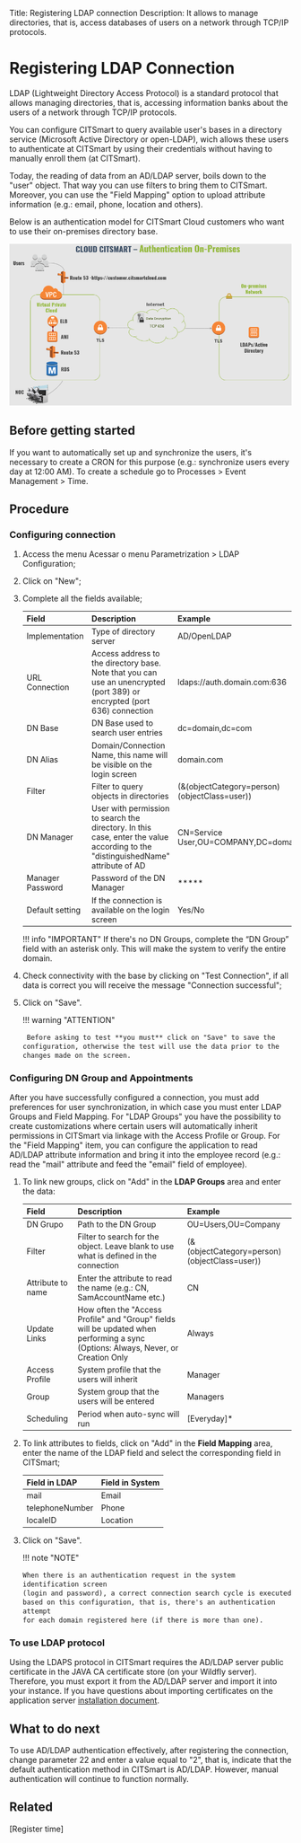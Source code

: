 Title: Registering LDAP connection
Description: It allows to manage directories, that is, access databases of users on a network through TCP/IP protocols.

# Registering LDAP Connection

LDAP (Lightweight Directory Access Protocol) is a standard protocol that allows managing directories, that is, accessing information banks about the users of a network through TCP/IP protocols.

You can configure CITSmart to query available user's bases in a directory service (Microsoft Active Directory or open-LDAP), wich allows these users to authenticate at CITSmart by using their credentials without having to manually enroll them (at CITSmart).

Today, the reading of data from an AD/LDAP server, boils down to the "user" object. That way you can use filters to bring them to CITSmart. Moreover, you can use the "Field Mapping" option to upload attribute information (e.g.: email, phone, location and others).

Below is an authentication model for CITSmart Cloud customers who want to use their on-premises directory base.

![CITSmart LDAP Authentication](images/cloud-arch-authentication.png)

## Before getting started

If you want to automatically set up and synchronize the users, it's necessary to create a CRON for this purpose (e.g.: synchronize users every day at 12:00 AM). To create a schedule go to Processes > Event Management > Time.

## Procedure

### Configuring connection

1.  Access the menu Acessar o menu Parametrization > LDAP Configuration;
2.  Click on "New";
3.  Complete all the fields available;

    | Field | Description | Example |
    |-----|---------|-------|
    | Implementation | Type of directory server | AD/OpenLDAP |
    | URL Connection | Access address to the directory base. Note that you can use an unencrypted (port 389) or encrypted (port 636) connection | ldaps://auth.domain.com:636 |
    | DN Base | DN Base used to search user entries|dc=domain,dc=com |
    | DN Alias | Domain/Connection Name, this name will be visible on the login screen|domain.com |
    | Filter | Filter to query objects in directories | (&(objectCategory=person)(objectClass=user)) |
    | DN Manager | User with permission to search the directory. In this case, enter the value according to the "distinguishedName" attribute of AD | CN=Service User,OU=COMPANY,DC=domain,DC=com |
    | Manager Password|Password of the DN Manager | ***** |
    | Default setting | If the connection is available on the login screen | Yes/No |

    !!! info "IMPORTANT"
        If there's no DN Groups, complete the “DN Group” field with an asterisk only. This will make the system to verify the entire domain.

4. Check connectivity with the base by clicking on "Test Connection", if all data is correct you will receive the message "Connection successful";
5. Click on "Save".

    !!! warning "ATTENTION"

        Before asking to test **you must** click on "Save" to save the configuration, otherwise the test will use the data prior to the changes made on the screen.

### Configuring DN Group and Appointments

After you have successfully configured a connection, you must add preferences for user synchronization, in which case you must enter LDAP Groups and Field Mapping. For "LDAP Groups" you have the possibility to create customizations where certain users will automatically inherit permissions in CITSmart via linkage with the Access Profile or Group. For the "Field Mapping" item, you can configure the application to read AD/LDAP attribute information and bring it into the employee record (e.g.: read the "mail" attribute and feed the "email" field of employee).

1.  To link new groups, click on "Add" in the **LDAP Groups** area and enter the data:

    | Field | Description | Example |
    |-------|-----------|---------|
    | DN Grupo | Path to the DN Group | OU=Users,OU=Company |
    | Filter | Filter to search for the object. Leave blank to use what is defined in the connection | (&(objectCategory=person)(objectClass=user)) |
    | Attribute to name | Enter the attribute to read the name (e.g.: CN, SamAccountName etc.)  | CN |
    | Update Links | How often the "Access Profile" and "Group" fields will be updated when performing a sync (Options: Always, Never, or Creation Only | Always |
    | Access Profile | System profile that the users will inherit | Manager |
    | Group | System group that the users will be entered | Managers |
    | Scheduling | Period when auto-sync will run | [Everyday]* |


2.  To link attributes to fields, click on "Add" in the **Field Mapping** area, enter the name of the LDAP field and select the corresponding field in CITSmart;

    | Field in LDAP | Field in System |
    |-------|-----------|
    | mail | Email |
    | telephoneNumber | Phone |
    | localeID | Location |

3.  Click on "Save".

    !!! note "NOTE"

        When there is an authentication request in the system identification screen
        (login and password), a correct connection search cycle is executed
        based on this configuration, that is, there's an authentication attempt
        for each domain registered here (if there is more than one).

### To use LDAP protocol

Using the LDAPS protocol in CITSmart requires the AD/LDAP server public certificate in the JAVA CA certificate store (on your Wildfly server). Therefore, you must export it from the AD/LDAP server and import it into your instance. If you have questions about importing certificates on the application server [installation document][1].

## What to do next

To use AD/LDAP authentication effectively, after registering the connection, change parameter 22 and enter a value equal to "2", that is, indicate that the default authentication method in CITSmart is AD/LDAP. However, manual authentication will continue to function normally.
    
## Related

[Register time]


[1]:/en-us/citsmart-platform-9/get-started/installation-and-upgrade/perform-installation/install-certificate.html
[2]:/en-us/citsmart-platform-9/processes/event/configuration/register-time.html
